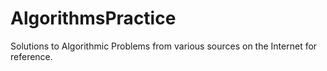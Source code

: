 # AlgorithmsPractice
Solutions to Algorithmic Problems from various sources on the Internet for reference.
